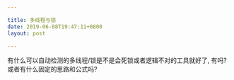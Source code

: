 ```yaml
---

title: 多线程与锁
date: 2019-06-08T19:47:11+0800
layout: post

---
```


有什么可以自动检测的多线程/锁是不是会死锁或者逻辑不对的工具就好了, 有吗? 或者有什么固定的思路和公式吗?
